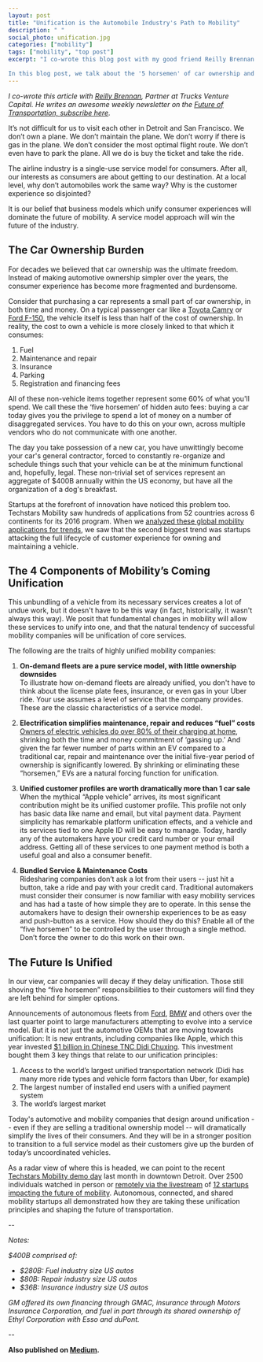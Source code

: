 ```yaml
---
layout: post
title: "Unification is the Automobile Industry's Path to Mobility"
description: " "
social_photo: unification.jpg
categories: ["mobility"]
tags: ["mobility", "top post"]
excerpt: "I co-wrote this blog post with my good friend Reilly Brennan at Trucks VC. We're seeing a macro trend of unification across the automotive industry.

In this blog post, we talk about the '5 horsemen' of car ownership and the 4 components of the unification of automotive mobility."
---
```


*I co-wrote this article with [Reilly Brennan](https://twitter.com/reillybrennan), Partner at Trucks Venture Capital. He writes an awesome weekly newsletter on the [Future of Transportation, subscribe here](http://tinyletter.com/transportation).*

It’s not difficult for us to visit each other in Detroit and San Francisco. We don’t own a plane. We don’t maintain the plane. We don’t worry if there is gas in the plane. We don’t consider the most optimal flight route. We don’t even have to park the plane. All we do is buy the ticket and take the ride.

The airline industry is a single-use service model for consumers. After all, our interests as consumers are about getting to our destination. At a local level, why don’t automobiles work the same way? Why is the customer experience so disjointed?

It is our belief that business models which unify consumer experiences will dominate the future of mobility. A service model approach will win the future of the industry.

## The Car Ownership Burden

For decades we believed that car ownership was the ultimate freedom. Instead of making automotive ownership simpler over the years, the consumer experience has become more fragmented and burdensome.


Consider that purchasing a car represents a small part of car ownership, in both time and money. On a typical passenger car like a [Toyota Camry](http://www.kbb.com/toyota/camry/2016/se-ownershipcosts/) or [Ford F-150](http://www.kbb.com/ford/f150-super-cab/2016/lariat-ownershipcosts/), the vehicle itself is less than half of the cost of ownership. In reality, the cost to own a vehicle is more closely linked to that which it consumes:

1. Fuel
2. Maintenance and repair
3. Insurance
4. Parking
5. Registration and financing fees

All of these non-vehicle items together represent some 60% of what you'll spend. We call these the ‘five horsemen’ of hidden auto fees: buying a car today gives you the privilege to spend a lot of money on a number of disaggregated services. You have to do this on your own, across multiple vendors who do not communicate with one another.

The day you take possession of a new car, you have unwittingly become your car's general contractor, forced to constantly re-organize and schedule things such that your vehicle can be at the minimum functional and, hopefully, legal. These non-trivial set of services represent an aggregate of $400B annually within the US economy, but have all the organization of a dog's breakfast.

Startups at the forefront of innovation have noticed this problem too. Techstars Mobility saw hundreds of applications from 52 countries across 6 continents for its 2016 program. When we [analyzed these global mobility applications for trends](https://tedserbinski.com/mobility/analyzing-the-2016-global-trends-in-applications-to-techstars-mobility/), we saw that the second biggest trend was startups attacking the full lifecycle of customer experience for owning and maintaining a vehicle.

## The 4 Components of Mobility’s Coming Unification

This unbundling of a vehicle from its necessary services creates a lot of undue work, but it doesn't have to be this way (in fact, historically, it wasn't always this way). We posit that fundamental changes in mobility will allow these services to unify into one, and that the natural tendency of successful mobility companies will be unification of core services.

The following are the traits of highly unified mobility companies:

1. **On-demand fleets are a pure service model, with little ownership downsides**
<br>To illustrate how on-demand fleets are already unified, you don't have to think about the license plate fees, insurance, or even gas in your Uber ride. Your use assumes a level of service that the company provides. These are the classic characteristics of a service model.

2. **Electrification simplifies maintenance, repair and reduces “fuel” costs**
<br>[Owners of electric vehicles do over 80% of their charging at home](http://www.sfgate.com/business/article/Most-electric-vehicle-drivers-charge-them-at-home-4999799.php), shrinking both the time and money commitment of ‘gassing up.’ And given the far fewer number of parts within an EV compared to a traditional car, repair and maintenance over the initial five-year period of ownership is significantly lowered. By shrinking or eliminating these “horsemen,” EVs are a natural forcing function for unification.

3. **Unified customer profiles are worth dramatically more than 1 car sale**
<br>When the mythical “Apple vehicle” arrives, its most significant contribution might be its unified customer profile. This profile not only has basic data like name and email, but vital payment data. Payment simplicity has remarkable platform unification effects, and a vehicle and its services tied to one Apple ID will be easy to manage. Today, hardly any of the automakers have your credit card number or your email address. Getting all of these services to one payment method is both a useful goal and also a consumer benefit.


4. **Bundled Service & Maintenance Costs**
<br>Ridesharing companies don’t ask a lot from their users -- just hit a button, take a ride and pay with your credit card. Traditional automakers must consider their consumer is now familiar with easy mobility services and has had a taste of how simple they are to operate. In this sense the automakers have to design their ownership experiences to be as easy and push-button as a service. How should they do this? Enable all of the “five horsemen” to be controlled by the user through a single method. Don’t force the owner to do this work on their own.


## The Future Is Unified

In our view, car companies will decay if they delay unification. Those still shoving the “five horsemen” responsibilities to their customers will find they are left behind for simpler options.

Announcements of autonomous fleets from [Ford](http://www.recode.net/2016/8/16/12500632/ford-mark-fields-self-driving-cars-2021), [BMW](https://www.technologyreview.com/s/602196/2021-may-be-the-year-of-the-fully-autonomous-car/) and others over the last quarter point to large manufacturers attempting to evolve into a service model. But it is not just the automotive OEMs that are moving towards unification: It is new entrants, including companies like Apple, which this year invested [$1 billion in Chinese TNC Didi Chuxing](http://www.reuters.com/article/us-apple-china-idUSKCN0Y404W). This investment bought them 3 key things that relate to our unification principles:

1. Access to the world’s largest unified transportation network (Didi has many more ride types and vehicle form factors than Uber, for example)
2. The largest number of installed end users with a unified payment system
3. The world’s largest market

Today's automotive and mobility companies that design around unification -- even if they are selling a traditional ownership model -- will dramatically simplify the lives of their consumers. And they will be in a stronger position to transition to a full service model as their customers give up the burden of today’s uncoordinated vehicles.

As a radar view of where this is headed, we can point to the recent [Techstars Mobility demo day](http://youtube.com/watch?v=9R2p90Gmljo) last month in downtown Detroit. Over 2500 individuals watched in person or [remotely via the livestream](https://www.youtube.com/watch?v=9R2p90Gmljo) of [12 startups impacting the future of mobility](https://tedserbinski.com/mobility/introducing-the-techstars-mobility-class-of-2016/). Autonomous, connected, and shared mobility startups all demonstrated how they are taking these unification principles and shaping the future of transportation.

--

*Notes:*

*$400B comprised of:*

* *$280B: Fuel industry size US autos*
* *$80B: Repair industry size US autos*
* *$36B:  Insurance industry size US autos*

*GM offered its own financing through GMAC, insurance through Motors Insurance Corporation, and fuel in part through its shared ownership of Ethyl Corporation with Esso and duPont.*  

--

**Also published on [Medium](https://medium.com/@reillybrennan/unification-is-the-automobile-industrys-path-to-mobility-54060897864a).**

